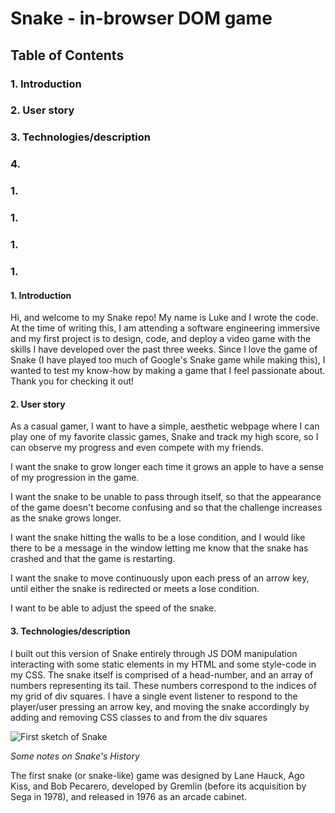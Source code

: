 # Snake - in-browser DOM game

## Table of Contents
### 1. Introduction
### 2. User story
### 3. Technologies/description
### 4.
### 1.
### 1.
### 1.
### 1.

#### 1. Introduction
Hi, and welcome to my Snake repo! My name is Luke and I wrote the code. At the time of writing this, I am attending a software engineering immersive and my first project is to design, code, and deploy a video game with the skills I have developed over the past three weeks. Since I love the game of Snake (I have played too much of Google's Snake game while making this), I wanted to test my know-how by making a game that I feel passionate about. Thank you for checking it out!

#### 2. User story
As a casual gamer, I want to have a simple, aesthetic webpage where I can play one of my favorite classic games, Snake and track my high score, so I can observe my progress and even compete with my friends.

I want the snake to grow longer each time it grows an apple to have a sense of my progression in the game.

I want the snake to be unable to pass through itself, so that the appearance of the game doesn't become confusing and so that the challenge increases as the snake grows longer.

I want the snake hitting the walls to be a lose condition, and I would like there to be a message in the window letting me know that the snake has crashed and that the game is restarting.

I want the snake to move continuously upon each press of an arrow key, until either the snake is redirected or meets a lose condition.

I want to be able to adjust the speed of the snake.

#### 3. Technologies/description
I built out this version of Snake entirely through JS DOM manipulation interacting with some static elements in my HTML and some style-code in my CSS. The snake itself is comprised of a head-number, and an array of numbers representing its tail. These numbers correspond to the indices of my grid of div squares. I have a single event listener to respond to the player/user pressing an arrow key, and moving the snake accordingly by adding and removing CSS classes to and from the div squares

![First sketch of Snake](users/squawk/desktop/firstsketchofsnake.jpg)

*Some notes on Snake's History*

The first snake (or snake-like) game was designed by Lane Hauck, Ago Kiss, and Bob Pecarero, developed by Gremlin (before its acquisition by Sega in 1978), and released in 1976 as an arcade cabinet.